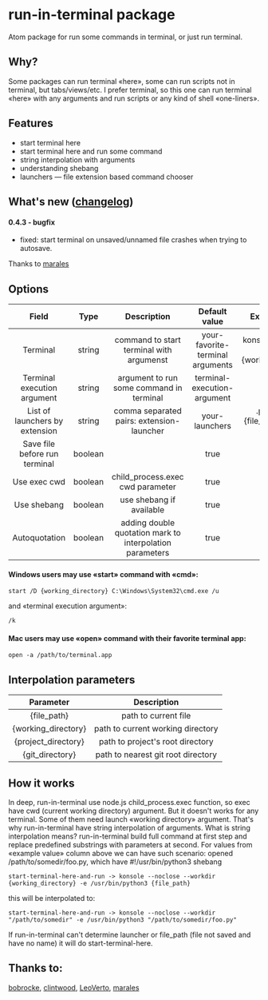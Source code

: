 # run-in-terminal package

Atom package for run some commands in terminal, or just run terminal.

## Why?
Some packages can run terminal «here», some can run scripts not in terminal, but tabs/views/etc. I prefer terminal, so this one can run terminal «here» with any arguments and run scripts or any kind of shell «one-liners».

## Features
* start terminal here
* start terminal here and run some command
* string interpolation with arguments
* understanding shebang
* launchers — file extension based command chooser

## What's new ([changelog](https://github.com/pohmelie/run-in-terminal/blob/master/CHANGELOG.md))
#### 0.4.3 - bugfix
* fixed: start terminal on unsaved/unnamed file crashes when trying to autosave.

Thanks to [marales](https://github.com/marales)
## Options

| Field                          |   Type  |                Description                               |        Default value             |                 Example value                   |
|:------------------------------:|:-------:|:--------------------------------------------------------:|:--------------------------------:|:-----------------------------------------------:|
| Terminal                       | string  | command to start terminal with argumenst                 | your-favorite-terminal arguments | konsole --noclose --workdir {working_directory} |
| Terminal execution argument    | string  | argument to run some command in terminal                 | terminal-execution-argument      | -e                                              |
| List of launchers by extension | string  | comma separated pairs: extension-launcher                | your-launchers                   | .py python3 {file_path}, .lua lua {file_path}   |
| Save file before run terminal  | boolean |                                                          | true                             | true                                            |
| Use exec cwd                   | boolean | child_process.exec cwd parameter                         | true                             | true                                            |
| Use shebang                    | boolean | use shebang if available                                 | true                             | true                                            |
| Autoquotation                  | boolean | adding double quotation mark to interpolation parameters | true                             | true                                            |

#### Windows users may use «start» command with «cmd»:

    start /D {working_directory} C:\Windows\System32\cmd.exe /u

and «terminal execution argument»:

    /k

#### Mac users may use «open» command with their favorite terminal app:

    open -a /path/to/terminal.app

## Interpolation parameters
| Parameter           | Description                       |
|:-------------------:|:---------------------------------:|
| {file_path}         | path to current file              |
| {working_directory} | path to current working directory |
| {project_directory} | path to project's root directory  |
| {git_directory}     | path to nearest git root directory|

## How it works
In deep, run-in-terminal use node.js child_process.exec function, so exec have cwd (current working directory) argument. But it doesn't works for any terminal. Some of them need launch «working directory» argument. That's why run-in-terminal have string interpolation of arguments. What is string interpolation means? run-in-terminal build full command at first step and replace predefined substrings with parameters at second. For values from «example value» column above we can have such scenario: opened /path/to/somedir/foo.py, which have #!/usr/bin/python3 shebang

    start-terminal-here-and-run -> konsole --noclose --workdir {working_directory} -e /usr/bin/python3 {file_path}

this will be interpolated to:

    start-terminal-here-and-run -> konsole --noclose --workdir "/path/to/somedir" -e /usr/bin/python3 "/path/to/somedir/foo.py"

If run-in-terminal can't determine launcher or file_path (file not saved and have no name) it will do start-terminal-here.

## Thanks to:
[bobrocke](https://github.com/bobrocke), [clintwood](https://github.com/clintwood), [LeoVerto](https://github.com/LeoVerto), [marales](https://github.com/marales)
